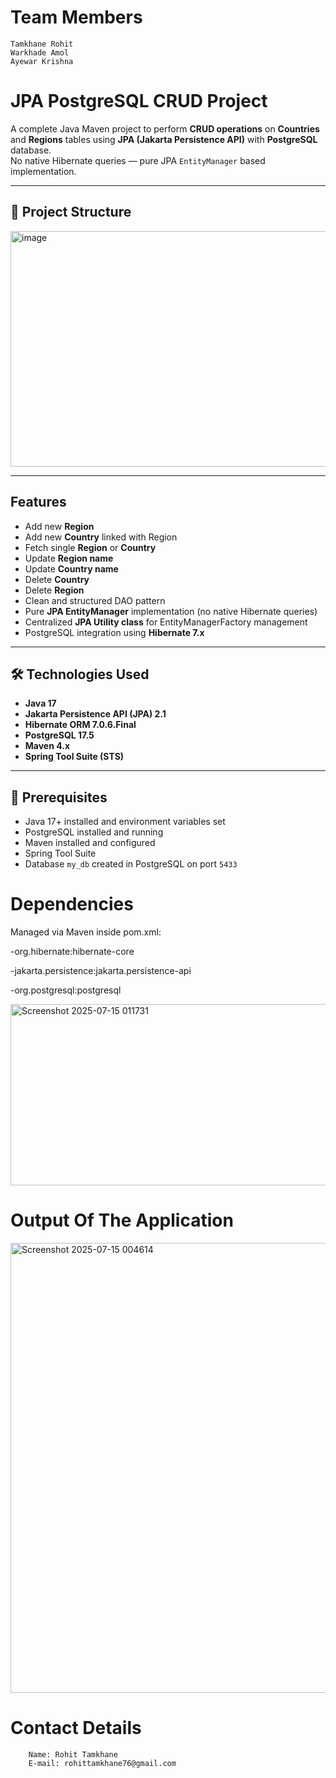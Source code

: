 # Team Members
    Tamkhane Rohit
    Warkhade Amol
    Ayewar Krishna

# JPA PostgreSQL CRUD Project

A complete Java Maven project to perform **CRUD operations** on **Countries** and **Regions** tables using **JPA (Jakarta Persistence API)** with **PostgreSQL** database.  
No native Hibernate queries — pure JPA `EntityManager` based implementation.

---

## 📂 Project Structure
   <img width="532" height="377" alt="image" src="https://github.com/user-attachments/assets/59020365-05da-484b-b06c-303e119c158a" />



---

##  Features

- Add new **Region**
- Add new **Country** linked with Region
- Fetch single **Region** or **Country**
- Update **Region name**
- Update **Country name**
- Delete **Country**
- Delete **Region**
- Clean and structured DAO pattern
- Pure **JPA EntityManager** implementation (no native Hibernate queries)
- Centralized **JPA Utility class** for EntityManagerFactory management
- PostgreSQL integration using **Hibernate 7.x**

---

## 🛠️ Technologies Used

- **Java 17**
- **Jakarta Persistence API (JPA) 2.1**
- **Hibernate ORM 7.0.6.Final**
- **PostgreSQL 17.5**
- **Maven 4.x**
- **Spring Tool Suite (STS)**

---

## 📑 Prerequisites

- Java 17+ installed and environment variables set  
- PostgreSQL installed and running  
- Maven installed and configured  
- Spring Tool Suite 
- Database `my_db` created in PostgreSQL on port `5433`

# Dependencies
  Managed via Maven inside pom.xml:

-org.hibernate:hibernate-core

-jakarta.persistence:jakarta.persistence-api

-org.postgresql:postgresql

  <img width="647" height="290" alt="Screenshot 2025-07-15 011731" src="https://github.com/user-attachments/assets/823b210b-870a-4f6d-b43f-9249968270ca" />


# Output Of The Application
   <img width="1366" height="720" alt="Screenshot 2025-07-15 004614" src="https://github.com/user-attachments/assets/43bf4362-adf3-4bc9-9a69-1670af49e22d" />


# Contact Details 
        Name: Rohit Tamkhane
        E-mail: rohittamkhane76@gmail.com
